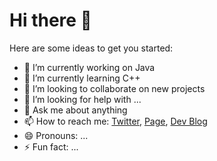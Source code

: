 # Hi there 👋
Here are some ideas to get you started:

- 🔭 I’m currently working on Java
- 🌱 I’m currently learning C++
- 👯 I’m looking to collaborate on new projects
- 🤔 I’m looking for help with ...
- 💬 Ask me about anything
- 📫 How to reach me: [Twitter](https://twitter.com/k2s2023free), [Page](http://thearticleszone.cyou/keep2share-premium-account/), [Dev Blog](https://sandeiii.hashnode.dev)
- 😄 Pronouns: ...
- ⚡ Fun fact: ...
<!--
**sanddeii/sanddeii** is a ✨ _special_ ✨ repository because its `README.md` (this file) appears on your GitHub profile.

Here are some ideas to get you started:

- 🔭 I’m currently working on ...
- 🌱 I’m currently learning ...
- 👯 I’m looking to collaborate on ...
- 🤔 I’m looking for help with ...
- 💬 Ask me about ...
- 📫 How to reach me: ...
- 😄 Pronouns: ...
- ⚡ Fun fact: ...
-->
